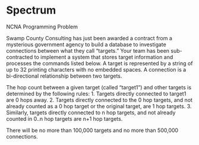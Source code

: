 Spectrum
========
NCNA Programming Problem

Swamp County Consulting has just been awarded a contract from a mysterious government agency to build a database to investigate connections between what they call “targets.” Your team has been sub-contracted to implement a system that stores target information and processes the commands listed below.
A target is represented by a string of up to 32 printing characters with no embedded spaces. A connection is a bi-directional relationship between two targets.

The hop count between a given target (called “target1”) and other targets is determined by the following rules: 
	1. Targets directly connected to target1 are 0 hops away.
	2. Targets directly connected to the 0 hop targets, and not already counted as a 0 hop target or the original target, are 1 hop targets.
	3. Similarly, targets directly connected to n hop targets, and not already counted in 0..n hop targets are n+1 hop targets.

There will be no more than 100,000 targets and no more than 500,000 connections.
